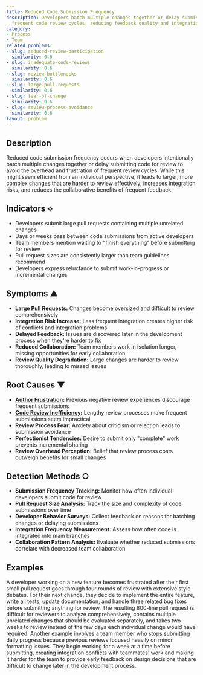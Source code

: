 ```yaml
---
title: Reduced Code Submission Frequency
description: Developers batch multiple changes together or delay submissions to avoid
  frequent code review cycles, reducing feedback quality and integration frequency.
category:
- Process
- Team
related_problems:
- slug: reduced-review-participation
  similarity: 0.6
- slug: inadequate-code-reviews
  similarity: 0.6
- slug: review-bottlenecks
  similarity: 0.6
- slug: large-pull-requests
  similarity: 0.6
- slug: fear-of-change
  similarity: 0.6
- slug: review-process-avoidance
  similarity: 0.6
layout: problem
---
```


## Description

Reduced code submission frequency occurs when developers intentionally batch multiple changes together or delay submitting code for review to avoid the overhead and frustration of frequent review cycles. While this might seem efficient from an individual perspective, it leads to larger, more complex changes that are harder to review effectively, increases integration risks, and reduces the collaborative benefits of frequent feedback.

## Indicators ⟡

- Developers submit large pull requests containing multiple unrelated changes
- Days or weeks pass between code submissions from active developers
- Team members mention waiting to "finish everything" before submitting for review
- Pull request sizes are consistently larger than team guidelines recommend
- Developers express reluctance to submit work-in-progress or incremental changes

## Symptoms ▲

- **[Large Pull Requests](large-pull-requests.md):** Changes become oversized and difficult to review comprehensively
- **Integration Risk Increase:** Less frequent integration creates higher risk of conflicts and integration problems
- **Delayed Feedback:** Issues are discovered later in the development process when they're harder to fix
- **Reduced Collaboration:** Team members work in isolation longer, missing opportunities for early collaboration
- **Review Quality Degradation:** Large changes are harder to review thoroughly, leading to missed issues

## Root Causes ▼

- **[Author Frustration](author-frustration.md):** Previous negative review experiences discourage frequent submissions
- **[Code Review Inefficiency](code-review-inefficiency.md):** Lengthy review processes make frequent submissions seem impractical
- **Review Process Fear:** Anxiety about criticism or rejection leads to submission avoidance
- **Perfectionist Tendencies:** Desire to submit only "complete" work prevents incremental sharing
- **Review Overhead Perception:** Belief that review process costs outweigh benefits for small changes

## Detection Methods ○

- **Submission Frequency Tracking:** Monitor how often individual developers submit code for review
- **Pull Request Size Analysis:** Track the size and complexity of code submissions over time
- **Developer Behavior Surveys:** Collect feedback on reasons for batching changes or delaying submissions
- **Integration Frequency Measurement:** Assess how often code is integrated into main branches
- **Collaboration Pattern Analysis:** Evaluate whether reduced submissions correlate with decreased team collaboration

## Examples

A developer working on a new feature becomes frustrated after their first small pull request goes through four rounds of review with extensive style debates. For their next change, they decide to implement the entire feature, write all tests, update documentation, and handle three related bug fixes before submitting anything for review. The resulting 800-line pull request is difficult for reviewers to analyze comprehensively, contains multiple unrelated changes that should be evaluated separately, and takes two weeks to review instead of the few days each individual change would have required. Another example involves a team member who stops submitting daily progress because previous reviews focused heavily on minor formatting issues. They begin working for a week at a time before submitting, creating integration conflicts with teammates' work and making it harder for the team to provide early feedback on design decisions that are difficult to change later in the development process.